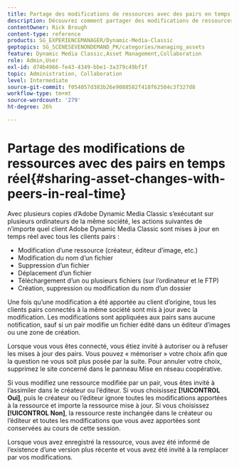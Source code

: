 ```yaml
---
title: Partage des modifications de ressources avec des pairs en temps réel
description: Découvrez comment partager des modifications de ressources avec des pairs en temps réel dans Adobe Dynamic Media Classic.
contentOwner: Rick Brough
content-type: reference
products: SG_EXPERIENCEMANAGER/Dynamic-Media-Classic
geptopics: SG_SCENESEVENONDEMAND_PK/categories/managing_assets
feature: Dynamic Media Classic,Asset Management,Collaboration
role: Admin,User
exl-id: d74b4966-fe43-4349-bbe1-3a379c49bf1f
topic: Administration, Collaboration
level: Intermediate
source-git-commit: f054057d383b26e9088582f418f62504c3f327d8
workflow-type: tm+mt
source-wordcount: '279'
ht-degree: 26%

---
```


# Partage des modifications de ressources avec des pairs en temps réel{#sharing-asset-changes-with-peers-in-real-time}

Avec plusieurs copies d’Adobe Dynamic Media Classic s’exécutant sur plusieurs ordinateurs de la même société, les actions suivantes de n’importe quel client Adobe Dynamic Media Classic sont mises à jour en temps réel avec tous les clients pairs :

* Modification d’une ressource (créateur, éditeur d’image, etc.)
* Modification du nom d’un fichier
* Suppression d’un fichier
* Déplacement d’un fichier
* Téléchargement d’un ou plusieurs fichiers (sur l’ordinateur et le FTP)
* Création, suppression ou modification du nom d’un dossier

Une fois qu’une modification a été apportée au client d’origine, tous les clients pairs connectés à la même société sont mis à jour avec la modification. Les modifications sont appliquées aux pairs sans aucune notification, sauf si un pair modifie un fichier édité dans un éditeur d’images ou une zone de création.

Lorsque vous vous êtes connecté, vous étiez invité à autoriser ou à refuser les mises à jour des pairs. Vous pouvez « mémoriser » votre choix afin que la question ne vous soit plus posée par la suite. Pour annuler votre choix, supprimez le site concerné dans le panneau Mise en réseau coopérative.

Si vous modifiez une ressource modifiée par un pair, vous êtes invité à l’assimiler dans le créateur ou l’éditeur. Si vous choisissez **[!UICONTROL Oui]**, puis le créateur ou l’éditeur ignore toutes les modifications apportées à la ressource et importe la ressource mise à jour. Si vous choisissez **[!UICONTROL Non]**, la ressource reste inchangée dans le créateur ou l’éditeur et toutes les modifications que vous avez apportées sont conservées au cours de cette session.

Lorsque vous avez enregistré la ressource, vous avez été informé de l’existence d’une version plus récente et vous avez été invité à la remplacer par vos modifications.
